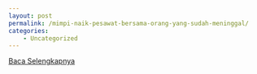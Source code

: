 ```yaml
---
layout: post
permalink: /mimpi-naik-pesawat-bersama-orang-yang-sudah-meninggal/
categories:
    - Uncategorized
---
```


[Baca Selengkapnya](/09)
